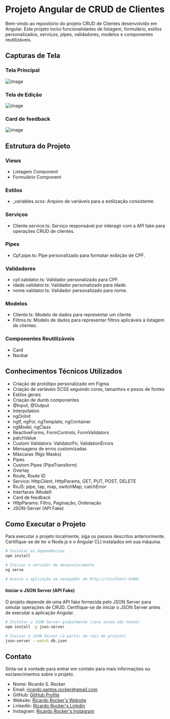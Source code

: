 # Projeto Angular de CRUD de Clientes
Bem-vindo ao repositório do projeto CRUD de Clientes desenvolvido em Angular. Este projeto inclui funcionalidades de listagem, formulário, estilos personalizados, serviços, pipes, validadores, modelos e componentes reutilizáveis.

## Capturas de Tela

### Tela Principal
![image](https://github.com/ricardorocker/crud-clientes/assets/76121782/c7b0ad1b-884f-4bdb-85ed-691b58d3f487)

### Tela de Edição
![image](https://github.com/ricardorocker/crud-clientes/assets/76121782/a1d90b42-e1f0-401f-99ca-9a3aaa3d67e7)

### Card de feedback
![image](https://github.com/ricardorocker/crud-clientes/assets/76121782/6f987216-73d3-416a-86d3-b6f3f85cdcdc)


## Estrutura do Projeto
### Views
- Listagem Component
- Formulário Component

### Estilos
- _variables.scss: Arquivo de variáveis para a estilização consistente.

### Serviços
- Cliente.service.ts: Serviço responsável por interagir com a API fake para operações CRUD de clientes.

### Pipes
- Cpf.pipe.ts: Pipe personalizado para formatar exibição de CPF.

### Validadores
- cpf.validator.ts: Validador personalizado para CPF.
- idade.validator.ts: Validador personalizado para idade.
- nome.validator.ts: Validador personalizado para nome.

### Modelos
- Cliente.ts: Modelo de dados para representar um cliente.
- Filtros.ts: Modelo de dados para representar filtros aplicáveis à listagem de clientes.

### Componentes Reutilizáveis
- Card
- Navbar

## Conhecimentos Técnicos Utilizados
- Criação de protótipo personalizado em Figma
- Criação de variáveis SCSS seguindo cores, tamanhos e pesos de fontes
- Estilos gerais
- Criação de dumb componentes
- @Input, @Output
- Interpolation
- ngOnInit
- ngIf, ngFor, ngTemplate, ngContainer
- ngModel, ngClass
- ReactiveForms, FormControls, FormValidators
- patchValue
- Custom Validators: ValidatorFn, ValidationErrors
- Mensagens de erros customizadas
- Máscaras (Ngx Masks)
- Pipes
- Custom Pipes (PipeTransform)
- Overlay
- Route, Route ID
- Service: HttpClient, HttpParams, GET, PUT, POST, DELETE
- RxJS: pipe, tap, map, switchMap, catchError
- Interfaces (Model)
- Card de feedback
- HttpParams: Filtro, Paginação, Ordenação
- JSON-Server (API Fake)

## Como Executar o Projeto

Para executar o projeto localmente, siga os passos descritos anteriormente. Certifique-se de ter o Node.js e o Angular CLI instalados em sua máquina.

```bash
# Instalar as dependências
npm install

# Iniciar o servidor de desenvolvimento
ng serve

# Acesse a aplicação no navegador em http://localhost:4200/
````

#### Iniciar o JSON Server (API Fake)

O projeto depende de uma API fake fornecida pelo JSON Server para simular operações de CRUD. Certifique-se de iniciar o JSON Server antes de executar a aplicação Angular.

```bash
# Instalar o JSON Server globalmente (caso ainda não tenha)
npm install -g json-server

# Iniciar o JSON Server (a partir da raiz do projeto)
json-server --watch db.json
````

## Contato
Sinta-se à vontade para entrar em contato para mais informações ou esclarecimentos sobre o projeto.

- Nome: Ricardo S. Rocker
- Email: ricardo.santos.rocker@gmail.com
- GitHub: [GitHub Profile](https://github.com/ricardorocker)
- Website: [Ricardo Rocker's Website](https://ricardorocker.com/)
- Linkedin: [Ricardo Rocker's Linkdin](https://www.linkedin.com/in/ricardo-s-rocker/)
- Instagram: [Ricardo Rocker's Instagram](https://www.instagram.com/ricardorocker.developer/)
